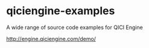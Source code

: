 # qiciengine-examples
A wide range of source code examples for QICI Engine

http://engine.qiciengine.com/demo/
